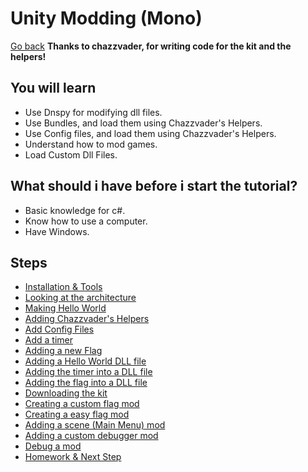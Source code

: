 # Unity Modding (Mono)
[Go back](https://github.com/bamsestudio/Tutorials/)
**Thanks to chazzvader, for writing code for the kit and the helpers!**

## You will learn
- Use Dnspy for modifying dll files.
- Use Bundles, and load them using Chazzvader's Helpers.
- Use Config files, and load them using Chazzvader's Helpers.
- Understand how to mod games.
- Load Custom Dll Files.

## What should i have before i start the tutorial?
- Basic knowledge for c#.
- Know how to use a computer.
- Have Windows.

## Steps
- [Installation & Tools](Installation_Tools.md)
- [Looking at the architecture](Looking_Architecture.md)
- [Making Hello World](Hello_World.md)
- [Adding Chazzvader's Helpers](Chazzvader_Helpers.md)
- [Add Config Files](Config_Files.md)
- [Add a timer]()
- [Adding a new Flag]()
- [Adding a Hello World DLL file]()
- [Adding the timer into a DLL file]()
- [Adding the flag into a DLL file]()
- [Downloading the kit]()
- [Creating a custom flag mod]()
- [Creating a easy flag mod]()
- [Adding a scene (Main Menu) mod]()
- [Adding a custom debugger mod]()
- [Debug a mod]()
- [Homework & Next Step]()